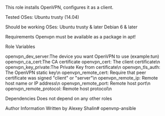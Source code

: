 This role installs OpenVPN, configures it as a client.

Tested OSes:
Ubuntu trusty (14.04)

Should be working OSes:
Ubuntu trusty & later
Debian 6 & later


Requirements
Openvpn must be available as a package in apt!

Role Variables

openvpn_dev_server:The device you want OpenVPN to use (example:tun)
openvpn_ca_cert:The CA certificate
openvpn_cert: The client certificate\n
openvpn_key_private:The Private Key from certificate\n
openvpn_tls_auth: The OpenVPN static key\n
openvpn_remote_cert: Require that peer certificate was signed "client" or "server"\n
openvpn_remote_ip: Remote host name or IP address\n
openvpn_remote_port: Remote host port\n
openvpn_remote_protocol: Remote host protocol\n


Dependencies
Does not depend on any other roles

Author Information
Written by Alexey Shalin# openvnp-ansible
